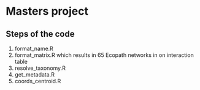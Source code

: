 # Masters project

## Steps of the code

1. format_name.R
2. format_matrix.R 
	which results in 65 Ecopath networks in on interaction table
3. resolve_taxonomy.R
4. get_metadata.R
5. coords_centroid.R